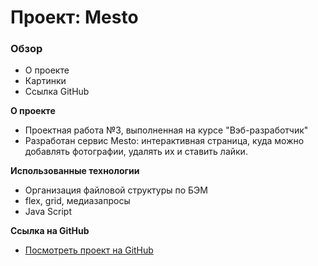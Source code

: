 # Проект: Mesto

### Обзор

* О проекте
* Картинки
* Ссылка GitHub

**О проекте**

* Проектная работа №3, выполненная на курсе "Вэб-разработчик"
* Разработан сервис Mesto: интерактивная страница, куда можно добавлять фотографии, удалять их и ставить лайки.

**Использованные технологии**

* Организация файловой структуры по БЭМ
* flex, grid, медиазапросы
* Java Script



**Ссылка на GitHub**

* [Посмотреть проект на GitHub](https://aleksandravalts.github.io/mesto/)
